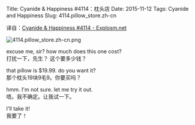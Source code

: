Title: Cyanide & Happiness #4114：枕头店
Date: 2015-11-12
Tags: Cyanide and Happiness
Slug: 4114.pillow_store.zh-cn

译自：[Cyanide & Happiness #4114 - Explosm.net](http://explosm.net/comics/4114/)


![4114.pillow_store.zh-cn.png](/static/images/comics/4114.pillow_store.zh-cn.png)





excuse me, sir?
how much does this one cost?        
打扰一下，先生？
这个要多少钱？


that pillow is $19.99. do you
want it?        
那个枕头19块9毛9。你要买吗？

hmm. I'm not sure. let me try
it out.         
唔。我不确定。让我试一下。


I'll take it!       
我要了！
